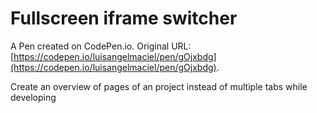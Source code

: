 # Fullscreen iframe switcher

A Pen created on CodePen.io. Original URL: [https://codepen.io/luisangelmaciel/pen/gOjxbdg](https://codepen.io/luisangelmaciel/pen/gOjxbdg).

Create an overview of pages of an project instead of multiple tabs while developing